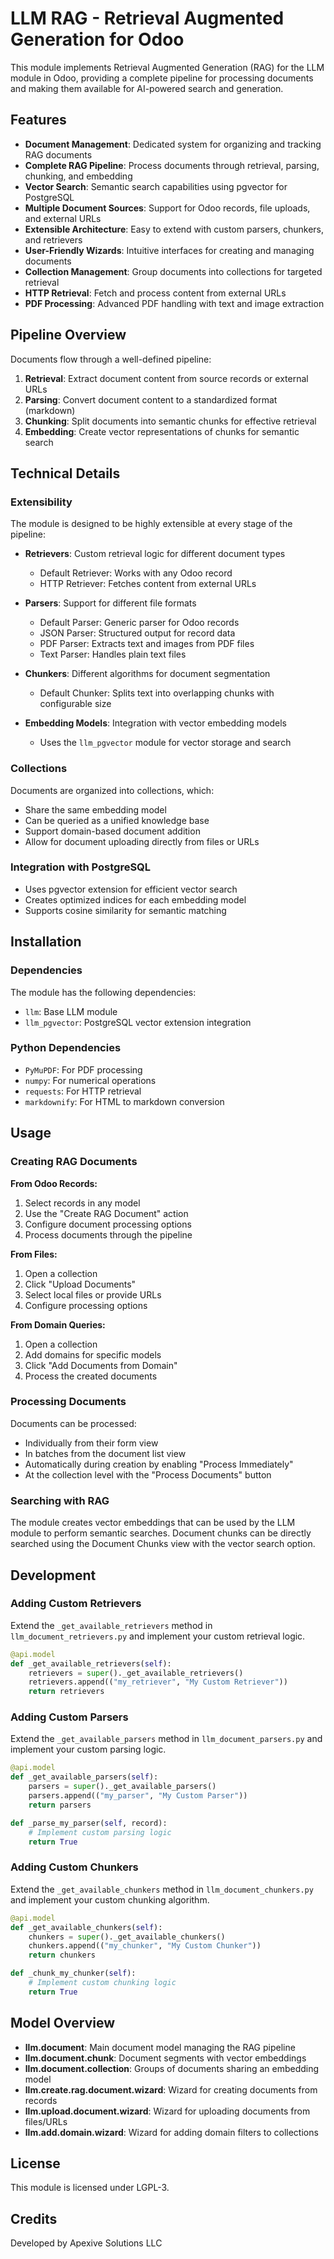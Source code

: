 # LLM RAG - Retrieval Augmented Generation for Odoo

This module implements Retrieval Augmented Generation (RAG) for the LLM module in Odoo, providing a complete pipeline for processing documents and making them available for AI-powered search and generation.

## Features

- **Document Management**: Dedicated system for organizing and tracking RAG documents
- **Complete RAG Pipeline**: Process documents through retrieval, parsing, chunking, and embedding
- **Vector Search**: Semantic search capabilities using pgvector for PostgreSQL
- **Multiple Document Sources**: Support for Odoo records, file uploads, and external URLs
- **Extensible Architecture**: Easy to extend with custom parsers, chunkers, and retrievers
- **User-Friendly Wizards**: Intuitive interfaces for creating and managing documents
- **Collection Management**: Group documents into collections for targeted retrieval
- **HTTP Retrieval**: Fetch and process content from external URLs
- **PDF Processing**: Advanced PDF handling with text and image extraction

## Pipeline Overview

Documents flow through a well-defined pipeline:

1. **Retrieval**: Extract document content from source records or external URLs
2. **Parsing**: Convert document content to a standardized format (markdown)
3. **Chunking**: Split documents into semantic chunks for effective retrieval
4. **Embedding**: Create vector representations of chunks for semantic search

## Technical Details

### Extensibility

The module is designed to be highly extensible at every stage of the pipeline:

- **Retrievers**: Custom retrieval logic for different document types

  - Default Retriever: Works with any Odoo record
  - HTTP Retriever: Fetches content from external URLs

- **Parsers**: Support for different file formats

  - Default Parser: Generic parser for Odoo records
  - JSON Parser: Structured output for record data
  - PDF Parser: Extracts text and images from PDF files
  - Text Parser: Handles plain text files

- **Chunkers**: Different algorithms for document segmentation

  - Default Chunker: Splits text into overlapping chunks with configurable size

- **Embedding Models**: Integration with vector embedding models
  - Uses the `llm_pgvector` module for vector storage and search

### Collections

Documents are organized into collections, which:

- Share the same embedding model
- Can be queried as a unified knowledge base
- Support domain-based document addition
- Allow for document uploading directly from files or URLs

### Integration with PostgreSQL

- Uses pgvector extension for efficient vector search
- Creates optimized indices for each embedding model
- Supports cosine similarity for semantic matching

## Installation

### Dependencies

The module has the following dependencies:

- `llm`: Base LLM module
- `llm_pgvector`: PostgreSQL vector extension integration

### Python Dependencies

- `PyMuPDF`: For PDF processing
- `numpy`: For numerical operations
- `requests`: For HTTP retrieval
- `markdownify`: For HTML to markdown conversion

## Usage

### Creating RAG Documents

**From Odoo Records:**

1. Select records in any model
2. Use the "Create RAG Document" action
3. Configure document processing options
4. Process documents through the pipeline

**From Files:**

1. Open a collection
2. Click "Upload Documents"
3. Select local files or provide URLs
4. Configure processing options

**From Domain Queries:**

1. Open a collection
2. Add domains for specific models
3. Click "Add Documents from Domain"
4. Process the created documents

### Processing Documents

Documents can be processed:

- Individually from their form view
- In batches from the document list view
- Automatically during creation by enabling "Process Immediately"
- At the collection level with the "Process Documents" button

### Searching with RAG

The module creates vector embeddings that can be used by the LLM module to perform semantic searches. Document chunks can be directly searched using the Document Chunks view with the vector search option.

## Development

### Adding Custom Retrievers

Extend the `_get_available_retrievers` method in `llm_document_retrievers.py` and implement your custom retrieval logic.

```python
@api.model
def _get_available_retrievers(self):
    retrievers = super()._get_available_retrievers()
    retrievers.append(("my_retriever", "My Custom Retriever"))
    return retrievers
```

### Adding Custom Parsers

Extend the `_get_available_parsers` method in `llm_document_parsers.py` and implement your custom parsing logic.

```python
@api.model
def _get_available_parsers(self):
    parsers = super()._get_available_parsers()
    parsers.append(("my_parser", "My Custom Parser"))
    return parsers

def _parse_my_parser(self, record):
    # Implement custom parsing logic
    return True
```

### Adding Custom Chunkers

Extend the `_get_available_chunkers` method in `llm_document_chunkers.py` and implement your custom chunking algorithm.

```python
@api.model
def _get_available_chunkers(self):
    chunkers = super()._get_available_chunkers()
    chunkers.append(("my_chunker", "My Custom Chunker"))
    return chunkers

def _chunk_my_chunker(self):
    # Implement custom chunking logic
    return True
```

## Model Overview

- **llm.document**: Main document model managing the RAG pipeline
- **llm.document.chunk**: Document segments with vector embeddings
- **llm.document.collection**: Groups of documents sharing an embedding model
- **llm.create.rag.document.wizard**: Wizard for creating documents from records
- **llm.upload.document.wizard**: Wizard for uploading documents from files/URLs
- **llm.add.domain.wizard**: Wizard for adding domain filters to collections

## License

This module is licensed under LGPL-3.

## Credits

Developed by Apexive Solutions LLC
